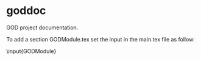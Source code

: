 goddoc
======

GOD project documentation.


To add a section GODModule.tex set the input in the main.tex file as follow:

\input{GODModule}

